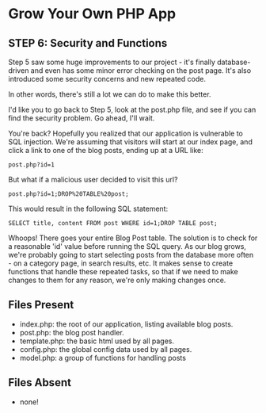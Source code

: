 # Grow Your Own PHP App #

## STEP 6: Security and Functions ##

Step 5 saw some huge improvements to our project - it's finally database-driven
and even has some minor error checking on the post page.  It's also introduced
some security concerns and new repeated code.

In other words, there's still a lot we can do to make this better.

I'd like you to go back to Step 5, look at the post.php file, and see if you can
find the security problem.  Go ahead, I'll wait.

You're back? Hopefully you realized that our application is vulnerable to SQL
injection.  We're assuming that visitors will start at our index page, and
click a link to one of the blog posts, ending up at a URL like:

    post.php?id=1

But what if a malicious user decided to visit this url?

    post.php?id=1;DROP%20TABLE%20post;

This would result in the following SQL statement:

    SELECT title, content FROM post WHERE id=1;DROP TABLE post;

Whoops! There goes your entire Blog Post table.  The solution is to check for a
reasonable 'id' value before running the SQL query.  As our blog grows, we're
probably going to start selecting posts from the database more often - on a
category page, in search results, etc.  It makes sense to create functions that
handle these repeated tasks, so that if we need to make changes to them for any
reason, we're only making changes once.


## Files Present ##
 *  index.php:     the root of our application, listing available blog posts.
 *  post.php:      the blog post handler.
 *  template.php:  the basic html used by all pages.
 *  config.php:    the global config data used by all pages.
 *  model.php:     a group of functions for handling posts

## Files Absent ##
 *  none!

